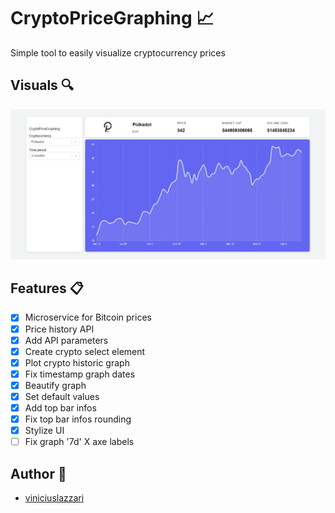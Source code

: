 # CryptoPriceGraphing 📈

Simple tool to easily visualize cryptocurrency prices

## Visuals 🔍
![alt text](https://github.com/viniciuslazzari/CryptoPriceGraphing/blob/main/examples/example.jpeg?raw=true)

## Features 📋
- [X] Microservice for Bitcoin prices
- [X] Price history API 
- [X] Add API parameters
- [X] Create crypto select element
- [X] Plot crypto historic graph
- [X] Fix timestamp graph dates
- [X] Beautify graph
- [x] Set default values
- [X] Add top bar infos
- [X] Fix top bar infos rounding
- [X] Stylize UI
- [ ] Fix graph '7d' X axe labels

## Author 🧙
- [viniciuslazzari](https://github.com/viniciuslazzari)